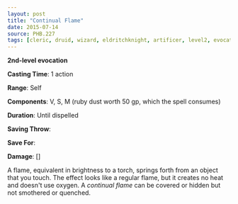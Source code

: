 ```yaml
---
layout: post
title: "Continual Flame"
date: 2015-07-14
source: PHB.227
tags: [cleric, druid, wizard, eldritchknight, artificer, level2, evocation]
---
```


**2nd-level evocation**

**Casting Time**: 1 action

**Range**: Self

**Components**: V, S, M (ruby dust worth 50 gp, which the spell consumes)

**Duration**: Until dispelled

**Saving Throw**: 

**Save For**: 

**Damage**: []

A flame, equivalent in brightness to a torch, springs forth from an object that you touch. The effect looks like a regular flame, but it creates no heat and doesn't use oxygen. A *continual flame* can be covered or hidden but not smothered or quenched.